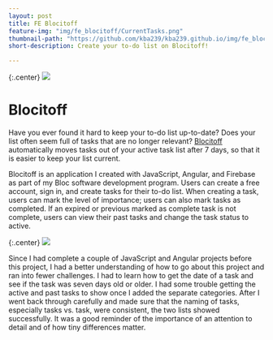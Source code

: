 ```yaml
---
layout: post
title: FE Blocitoff
feature-img: "img/fe_blocitoff/CurrentTasks.png"
thumbnail-path: "https://github.com/kba239/kba239.github.io/img/fe_blocitoff/CurrentTasks.png"
short-description: Create your to-do list on Blocitoff!

---
```

{:.center}
![](https://github.com/kba239/kba239.github.io/img/fe_blocitoff/CurrentTasks.png)

# Blocitoff
Have you ever found it hard to keep your to-do list up-to-date? Does your list often seem full of tasks that are no longer relevant? [Blocitoff](https://github.com/kba239/blocitoff) automatically moves tasks out of your active task list after 7 days, so that it is easier to keep your list current.


Blocitoff is an application I created with JavaScript, Angular, and Firebase as part of my Bloc software development program. Users can create a free account, sign in, and create tasks for their to-do list. When creating a task, users can mark the level of importance; users can also mark tasks as completed. If an expired or previous marked as complete task is not complete, users can view their past tasks and change the task status to active.

{:.center}
![](https://github.com/kba239/kba239.github.io/img/fe_blocitoff/ExpiredAndCompletedTasks.png)

Since I had complete a couple of JavaScript and Angular projects before this project, I had a better understanding of how to go about this project and ran into fewer challenges. I had to learn how to get the date of a task and see if the task was seven days old or older. I had some trouble getting the active and past tasks to show once I added the separate categories. After I went back through carefully and made sure that the naming of tasks, especially tasks vs. task, were consistent, the two lists showed successfully. It was a good reminder of the importance of an attention to detail and of how tiny differences matter.
